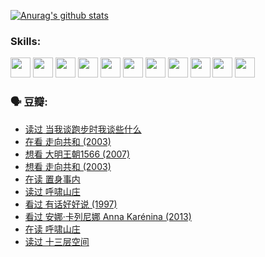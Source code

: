 
[![Anurag's github stats](https://github-readme-stats.vercel.app/api?username=w940853815)](https://github.com/anuraghazra/github-readme-stats)

### Skills:

<code><img height="32" src="https://cdn.jsdelivr.net/npm/simple-icons@v5/icons/python.svg"></code>
<code><img height="32" src="https://cdn.jsdelivr.net/npm/simple-icons@v5/icons/javascript.svg"></code>
<code><img height="32" src="https://cdn.jsdelivr.net/npm/simple-icons@v5/icons/django.svg"></code>
<code><img height="32" src="https://cdn.jsdelivr.net/npm/simple-icons@v5/icons/flask.svg"></code>
<code><img height="32" src="https://cdn.jsdelivr.net/npm/simple-icons@v5/icons/vuetify.svg"></code>
<code><img height="32" src="https://cdn.jsdelivr.net/npm/simple-icons@v5/icons/git.svg"></code>
<code><img height="32" src="https://cdn.jsdelivr.net/npm/simple-icons@v5/icons/docker.svg"></code>
<code><img height="32" src="https://cdn.jsdelivr.net/npm/simple-icons@v5/icons/postgresql.svg"></code>
<code><img height="32" src="https://cdn.jsdelivr.net/npm/simple-icons@v5/icons/elasticsearch.svg"></code>
<code><img height="32" src="https://cdn.jsdelivr.net/npm/simple-icons@v5/icons/macos.svg"></code>
<code><img height="32" src="https://cdn.jsdelivr.net/npm/simple-icons@v5/icons/linux.svg"></code>

### 🗣 豆瓣:

<!-- DOUBAN-ACTIVITIES:START -->
- [读过 当我谈跑步时我谈些什么](https://www.douban.com/people/136069238/status/3715422296/?_i=41689746)
- [在看 走向共和‎ (2003)](https://www.douban.com/people/136069238/status/3711470443/?_i=41689746)
- [想看 大明王朝1566‎ (2007)](https://www.douban.com/people/136069238/status/3710980213/?_i=41689746)
- [想看 走向共和‎ (2003)](https://www.douban.com/people/136069238/status/3710980002/?_i=41689746)
- [在读 置身事内](https://www.douban.com/people/136069238/status/3710472151/?_i=41689746)
- [读过 呼啸山庄](https://www.douban.com/people/136069238/status/3710470617/?_i=41689746)
- [看过 有话好好说‎ (1997)](https://www.douban.com/people/136069238/status/3709833172/?_i=41689746)
- [看过 安娜·卡列尼娜 Anna Karénina‎ (2013)](https://www.douban.com/people/136069238/status/3708942010/?_i=41689746)
- [在读 呼啸山庄](https://www.douban.com/people/136069238/status/3701626992/?_i=41689746)
- [读过 十三层空间](https://www.douban.com/people/136069238/status/3700755247/?_i=41689746)
<!-- DOUBAN-ACTIVITIES:END -->
<!--
**w940853815/w940853815** is a ✨ _special_ ✨ repository because its `README.md` (this file) appears on your GitHub profile.

Here are some ideas to get you started:

- 🔭 I’m currently working on ...
- 🌱 I’m currently learning ...
- 👯 I’m looking to collaborate on ...
- 🤔 I’m looking for help with ...
- 💬 Ask me about ...
- 📫 How to reach me: ...
- 😄 Pronouns: ...
- ⚡ Fun fact: ...
-->
